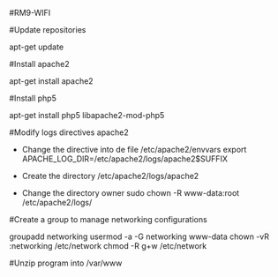#RM9-WIFI

#Update repositories

apt-get update

#Install apache2

apt-get install apache2

#Install php5

apt-get install php5 libapache2-mod-php5

#Modify logs directives apache2

 - Change the directive into de file /etc/apache2/envvars 
   export APACHE_LOG_DIR=/etc/apache2/logs/apache2$SUFFIX

 - Create the directory /etc/apache2/logs/apache2

 - Change the directory owner sudo 
   chown -R www-data:root /etc/apache2/logs/

#Create a group to manage networking configurations

groupadd networking
usermod -a -G networking www-data
chown -vR :networking /etc/network
chmod -R g+w /etc/network

#Unzip program into /var/www
